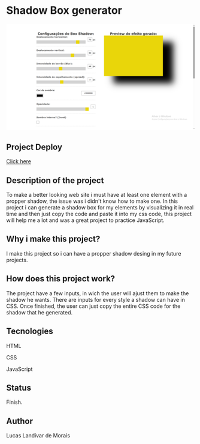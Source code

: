 <h1>Shadow Box generator</h1>
  <img src="Captura de Tela (126).png">

<h2>Project Deploy</h2>
 <a href="https://shadow-box-generator-14wdgyffz-lucaslandivar.vercel.app" target="_blank">Click here</a>
  
<h2>Description of the project</h2>
<p>To make a better looking web site i must have at least one element with a propper shadow, the issue was i didn't know how to make one. In this project i can generate a shadow box for my elements by visualizing it in real time and then just copy the code and paste it into my css code, this project will help me a lot and was a great project to practice JavaScript.</p> 

<h2>Why i make this project?</h2>
<p>I make this project so i can have a propper shadow desing in my future projects.</p>

<h2>How does this project work?</h2>
<P>The project have a few inputs, in wich the user will ajust them to make the shadow he wants. There are inputs for every style a shadow can have in CSS. Once finished, the user can just copy the entire CSS code for the shadow that he generated.</p>

<h2>Tecnologies</h2>
<p>HTML</p>
<p>CSS</p>
<p>JavaScript</p>

<h2>Status</h2>
<p>Finish.</p>

<h2>Author</h2>
<p>Lucas Landivar de Morais</p>
